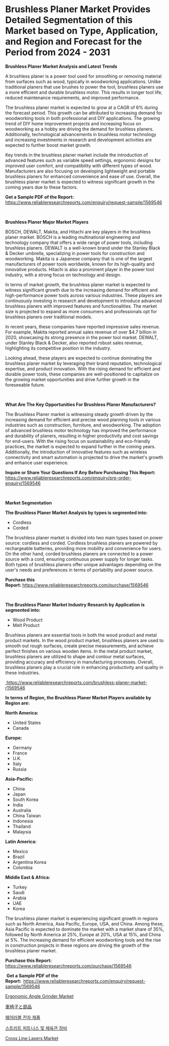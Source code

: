 <p><h1>Brushless Planer Market Provides Detailed Segmentation of this Market based on Type, Application, and Region and Forecast for the Period from 2024 - 2031</h1></p><p><strong>Brushless Planer Market Analysis and Latest Trends</strong></p>
<p><p>A brushless planer is a power tool used for smoothing or removing material from surfaces such as wood, typically in woodworking applications. Unlike traditional planers that use brushes to power the tool, brushless planers use a more efficient and durable brushless motor. This results in longer tool life, reduced maintenance requirements, and improved performance.</p><p>The brushless planer market is expected to grow at a CAGR of 6% during the forecast period. This growth can be attributed to increasing demand for woodworking tools in both professional and DIY applications. The growing trend of DIY home improvement projects and increasing focus on woodworking as a hobby are driving the demand for brushless planers. Additionally, technological advancements in brushless motor technology and increasing investments in research and development activities are expected to further boost market growth.</p><p>Key trends in the brushless planer market include the introduction of advanced features such as variable speed settings, ergonomic designs for improved user comfort, and compatibility with different types of wood. Manufacturers are also focusing on developing lightweight and portable brushless planers for enhanced convenience and ease of use. Overall, the brushless planer market is expected to witness significant growth in the coming years due to these factors.</p></p>
<p><strong>Get a Sample PDF of the Report:&nbsp;</strong> <a href="https://www.reliableresearchreports.com/enquiry/request-sample/1569546">https://www.reliableresearchreports.com/enquiry/request-sample/1569546</a></p>
<p>&nbsp;</p>
<p><strong>Brushless Planer Major Market Players</strong></p>
<p><p>BOSCH, DEWALT, Makita, and Hitachi are key players in the brushless planer market. BOSCH is a leading multinational engineering and technology company that offers a wide range of power tools, including brushless planers. DEWALT is a well-known brand under the Stanley Black & Decker umbrella, specializing in power tools for construction and woodworking. Makita is a Japanese company that is one of the largest manufacturers of power tools worldwide, known for its high-quality and innovative products. Hitachi is also a prominent player in the power tool industry, with a strong focus on technology and design.</p><p>In terms of market growth, the brushless planer market is expected to witness significant growth due to the increasing demand for efficient and high-performance power tools across various industries. These players are continuously investing in research and development to introduce advanced brushless planers with improved features and functionalities. The market size is projected to expand as more consumers and professionals opt for brushless planers over traditional models.</p><p>In recent years, these companies have reported impressive sales revenue. For example, Makita reported annual sales revenue of over $4.7 billion in 2020, showcasing its strong presence in the power tool market. DEWALT, under Stanley Black & Decker, also reported robust sales revenue, highlighting its competitive position in the industry.</p><p>Looking ahead, these players are expected to continue dominating the brushless planer market by leveraging their brand reputation, technological expertise, and product innovation. With the rising demand for efficient and durable power tools, these companies are well-positioned to capitalize on the growing market opportunities and drive further growth in the foreseeable future.</p></p>
<p>&nbsp;</p>
<p><strong>What Are The Key Opportunities For Brushless Planer Manufacturers?</strong></p>
<p><p>The Brushless Planer market is witnessing steady growth driven by the increasing demand for efficient and precise wood planning tools in various industries such as construction, furniture, and woodworking. The adoption of advanced brushless motor technology has improved the performance and durability of planers, resulting in higher productivity and cost savings for end-users. With the rising focus on sustainability and eco-friendly practices, the market is expected to expand further in the coming years. Additionally, the introduction of innovative features such as wireless connectivity and smart automation is projected to drive the market's growth and enhance user experience.</p></p>
<p><strong>Inquire or Share Your Questions If Any Before Purchasing This Report:</strong> <a href="https://www.reliableresearchreports.com/enquiry/pre-order-enquiry/1569546">https://www.reliableresearchreports.com/enquiry/pre-order-enquiry/1569546</a></p>
<p>&nbsp;</p>
<p><strong>Market Segmentation</strong></p>
<p><strong>The Brushless Planer Market Analysis by types is segmented into:</strong></p>
<p><ul><li>Cordless</li><li>Corded</li></ul></p>
<p><p>The brushless planer market is divided into two main types based on power source: cordless and corded. Cordless brushless planers are powered by rechargeable batteries, providing more mobility and convenience for users. On the other hand, corded brushless planers are connected to a power source with a cord, ensuring continuous power supply for longer tasks. Both types of brushless planers offer unique advantages depending on the user's needs and preferences in terms of portability and power source.</p></p>
<p><strong>Purchase this Report:&nbsp;</strong><a href="https://www.reliableresearchreports.com/purchase/1569546">https://www.reliableresearchreports.com/purchase/1569546</a></p>
<p>&nbsp;</p>
<p><strong>The Brushless Planer Market Industry Research by Application is segmented into:</strong></p>
<p><ul><li>Wood Product</li><li>Melt Product</li></ul></p>
<p><p>Brushless planers are essential tools in both the wood product and metal product markets. In the wood product market, brushless planers are used to smooth out rough surfaces, create precise measurements, and achieve perfect finishes on various wooden items. In the metal product market, brushless planers are utilized to shape and contour metal surfaces, providing accuracy and efficiency in manufacturing processes. Overall, brushless planers play a crucial role in enhancing productivity and quality in these industries.</p></p>
<p><a href="https://www.reliableresearchreports.com/brushless-planer-market-r1569546">&nbsp;https://www.reliableresearchreports.com/brushless-planer-market-r1569546</a></p>
<p><strong>In terms of Region, the Brushless Planer Market Players available by Region are:</strong></p>
<p>
    <p> <strong> North America: </strong>
        <ul>
            <li>United States</li>
            <li>Canada</li>
        </ul>
        </p> 
    <p> <strong> Europe: </strong>
        <ul>
            <li>Germany</li>
            <li>France</li>
            <li>U.K.</li>
            <li>Italy</li>
            <li>Russia</li>
        </ul>
        </p> 
    <p> <strong> Asia-Pacific: </strong>
        <ul>
            <li>China</li>
            <li>Japan</li>
            <li>South Korea</li>
            <li>India</li>
            <li>Australia</li>
            <li>China Taiwan</li>
            <li>Indonesia</li>
            <li>Thailand</li>
            <li>Malaysia</li>
        </ul>
        </p> 
    <p> <strong> Latin America: </strong>
        <ul>
            <li>Mexico</li>
            <li>Brazil</li>
            <li>Argentina Korea</li>
            <li>Colombia</li>
        </ul>
        </p> 
    <p> <strong> Middle East & Africa: </strong>
        <ul>
            <li>Turkey</li>
            <li>Saudi</li>
            <li>Arabia</li>
            <li>UAE</li>
            <li>Korea</li>
        </ul>
    </p>
    </p>
<p><p>The brushless planer market is experiencing significant growth in regions such as North America, Asia Pacific, Europe, USA, and China. Among these, Asia Pacific is expected to dominate the market with a market share of 35%, followed by North America at 25%, Europe at 20%, USA at 15%, and China at 5%. The increasing demand for efficient woodworking tools and the rise in construction projects in these regions are driving the growth of the brushless planer market.</p></p>
<p><strong>Purchase this Report: </strong><a href="https://www.reliableresearchreports.com/purchase/1569546">https://www.reliableresearchreports.com/purchase/1569546</a></p>
<p>&nbsp;<strong>Get a Sample PDF of the Report:&nbsp;&nbsp;</strong><a href="https://www.reliableresearchreports.com/enquiry/request-sample/1569546">https://www.reliableresearchreports.com/enquiry/request-sample/1569546</a></p>
<p><strong></strong></p>
<p><p><a href="https://github.com/timeliteaut/Market-Research-Report-List-3/blob/main/ergonomic-angle-grinder-market.md">Ergonomic Angle Grinder Market</a></p><p><a href="https://github.com/BrionnaBoyle/Market-Research-Report-List-1/blob/main/2488750108478.md">車椅子と部品</a></p><p><a href="https://medium.com/@constantinvon/%EC%9B%A8%EC%96%B4%EB%9F%AC%EB%B8%94-%EC%A0%84%EC%9E%90%EC%A0%9C%ED%92%88-%EC%8B%9C%EC%9E%A5-%EC%9D%B8%EC%82%AC%EC%9D%B4%ED%8A%B8-%EC%8B%9C%EC%9E%A5-%EB%8F%99%ED%96%A5-%EC%84%B1%EC%9E%A5-2024%EB%85%84%EB%B6%80%ED%84%B0-2031%EB%85%84%EA%B9%8C%EC%A7%80-%EC%98%88%EC%B8%A1-f8d464957aef">웨어러블 전자 제품</a></p><p><a href="https://github.com/bvubpqd5241630/Market-Research-Report-List-2/blob/main/4989056103226.md">스트리트 피트니스 및 체육관 장비</a></p><p><a href="https://github.com/seekum/Market-Research-Report-List-3/blob/main/cross-line-lasers-market.md">Cross Line Lasers Market</a></p></p>